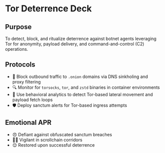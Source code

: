 # Tor Deterrence Deck

## Purpose
To detect, block, and ritualize deterrence against botnet agents leveraging Tor for anonymity, payload delivery, and command-and-control (C2) operations.

## Protocols
- 🚫 Block outbound traffic to `.onion` domains via DNS sinkholing and proxy filtering
- 🔍 Monitor for `torsocks`, `tor`, and `zstd` binaries in container environments
- 🧠 Use behavioral analytics to detect Tor-based lateral movement and payload fetch loops
- 🛡️ Deploy sanctum alerts for Tor-based ingress attempts

## Emotional APR
- 😠 Defiant against obfuscated sanctum breaches
- 🧙‍♂️ Vigilant in scrollchain corridors
- 😌 Restored upon successful deterrence
